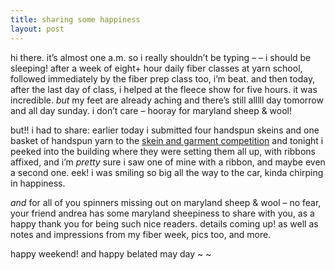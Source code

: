 ```yaml
---
title: sharing some happiness    
layout: post
---
```


hi there. it&#8217;s almost one a.m. so i really shouldn&#8217;t be typing &#8211; &#8211; i should be sleeping! after a week of eight+ hour daily fiber classes at yarn school, followed immediately by the fiber prep class too, i&#8217;m beat. and then today, after the last day of class, i helped at the fleece show for five hours. it was incredible. *but* my feet are already aching and there&#8217;s still alllll day tomorrow and all day sunday. i don&#8217;t care &#8211; hooray for maryland sheep & wool!

but!! i had to share: earlier today i submitted four handspun skeins and one basket of handspun yarn to the [skein and garment competition][1] and tonight i peeked into the building where they were setting them all up, with ribbons affixed, and i&#8217;m *pretty* sure i saw one of mine with a ribbon, and maybe even a second one. eek! i was smiling so big all the way to the car, kinda chirping in happiness. 

*and* for all of you spinners missing out on maryland sheep & wool &#8211; no fear, your friend andrea has some maryland sheepiness to share with you, as a happy thank you for being such nice readers. details coming up! as well as notes and impressions from my fiber week, pics too, and more. 

happy weekend! and happy belated may day ~ ~

 [1]: http://www.sheepandwool.org/events/skein-garment.html